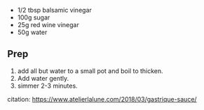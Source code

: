 - 1/2 tbsp balsamic vinegar
- 100g sugar
- 25g red wine vinegar
- 50g water
## Prep
1. add all but water to a small pot and boil to thicken.
2. Add water gently. 
3. simmer 2-3 minutes.

citation: https://www.atelierlalune.com/2018/03/gastrique-sauce/